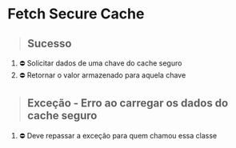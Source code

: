 # Fetch Secure Cache

> ## Sucesso
1.  ⛔ Solicitar dados de uma chave do cache seguro
2.  ⛔ Retornar o valor armazenado para aquela chave

> ## Exceção - Erro ao carregar os dados do cache seguro
1.  ⛔ Deve repassar a exceção para quem chamou essa classe